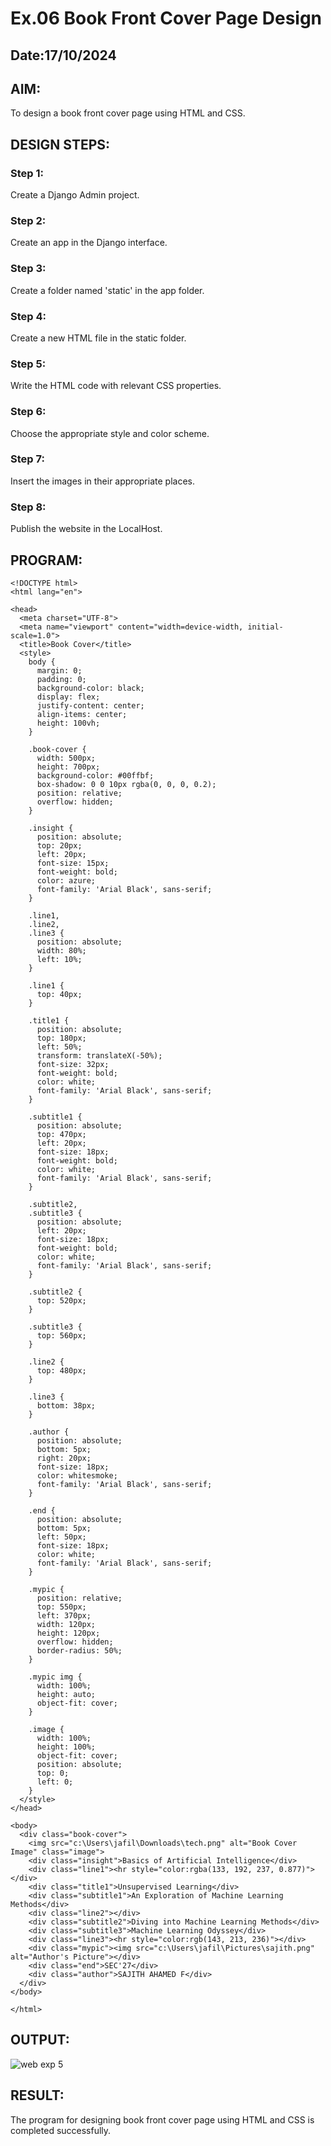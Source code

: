 # Ex.06 Book Front Cover Page Design
## Date:17/10/2024

## AIM:
To design a book front cover page using HTML and CSS.

## DESIGN STEPS:

### Step 1:
Create a Django Admin project.

### Step 2:
Create an app in the Django interface.

### Step 3:
Create a folder named 'static' in the app folder.

### Step 4:
Create a new HTML file in the static folder.

### Step 5:
Write the HTML code with relevant CSS properties.

### Step 6:
Choose the appropriate style and color scheme.

### Step 7:
Insert the images in their appropriate places.

### Step 8:
Publish the website in the LocalHost.

## PROGRAM:
```
<!DOCTYPE html>
<html lang="en">

<head>
  <meta charset="UTF-8">
  <meta name="viewport" content="width=device-width, initial-scale=1.0">
  <title>Book Cover</title>
  <style>
    body {
      margin: 0;
      padding: 0;
      background-color: black;
      display: flex;
      justify-content: center;
      align-items: center;
      height: 100vh;
    }

    .book-cover {
      width: 500px;
      height: 700px;
      background-color: #00ffbf;
      box-shadow: 0 0 10px rgba(0, 0, 0, 0.2);
      position: relative;
      overflow: hidden;
    }

    .insight {
      position: absolute;
      top: 20px;
      left: 20px;
      font-size: 15px;
      font-weight: bold;
      color: azure;
      font-family: 'Arial Black', sans-serif;
    }

    .line1,
    .line2,
    .line3 {
      position: absolute;
      width: 80%;
      left: 10%;
    }

    .line1 {
      top: 40px;
    }

    .title1 {
      position: absolute;
      top: 180px;
      left: 50%;
      transform: translateX(-50%);
      font-size: 32px;
      font-weight: bold;
      color: white;
      font-family: 'Arial Black', sans-serif;
    }

    .subtitle1 {
      position: absolute;
      top: 470px;
      left: 20px;
      font-size: 18px;
      font-weight: bold;
      color: white;
      font-family: 'Arial Black', sans-serif;
    }

    .subtitle2,
    .subtitle3 {
      position: absolute;
      left: 20px;
      font-size: 18px;
      font-weight: bold;
      color: white;
      font-family: 'Arial Black', sans-serif;
    }

    .subtitle2 {
      top: 520px;
    }

    .subtitle3 {
      top: 560px;
    }

    .line2 {
      top: 480px;
    }

    .line3 {
      bottom: 38px;
    }

    .author {
      position: absolute;
      bottom: 5px;
      right: 20px;
      font-size: 18px;
      color: whitesmoke;
      font-family: 'Arial Black', sans-serif;
    }

    .end {
      position: absolute;
      bottom: 5px;
      left: 50px;
      font-size: 18px;
      color: white;
      font-family: 'Arial Black', sans-serif;
    }

    .mypic {
      position: relative;
      top: 550px;
      left: 370px;
      width: 120px;
      height: 120px;
      overflow: hidden;
      border-radius: 50%;
    }

    .mypic img {
      width: 100%;
      height: auto;
      object-fit: cover;
    }

    .image {
      width: 100%;
      height: 100%;
      object-fit: cover;
      position: absolute;
      top: 0;
      left: 0;
    }
  </style>
</head>

<body>
  <div class="book-cover">
    <img src="c:\Users\jafil\Downloads\tech.png" alt="Book Cover Image" class="image">
    <div class="insight">Basics of Artificial Intelligence</div>
    <div class="line1"><hr style="color:rgba(133, 192, 237, 0.877)"></div>
    <div class="title1">Unsupervised Learning</div>
    <div class="subtitle1">An Exploration of Machine Learning Methods</div>
    <div class="line2"></div> 
    <div class="subtitle2">Diving into Machine Learning Methods</div>
    <div class="subtitle3">Machine Learning Odyssey</div>
    <div class="line3"><hr style="color:rgb(143, 213, 236)"></div>
    <div class="mypic"><img src="c:\Users\jafil\Pictures\sajith.png" alt="Author's Picture"></div>
    <div class="end">SEC'27</div>
    <div class="author">SAJITH AHAMED F</div>
  </div>
</body>

</html>

```

## OUTPUT:
![web exp 5](https://github.com/user-attachments/assets/c94d75b1-da51-4501-8ce5-a93fa0b0ff6c)


## RESULT:
The program for designing book front cover page using HTML and CSS is completed successfully.
